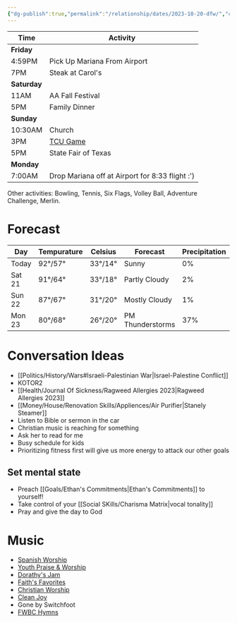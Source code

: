 ```yaml
---
{"dg-publish":true,"permalink":"/relationship/dates/2023-10-20-dfw/","created":"Oct 20, 2023, 2:56 PM"}
---
```



| Time     | Activity                                        |
|----------|-------------------------------------------------|
| **Friday**   |                                                 |
| 4:59PM   | Pick Up Mariana From Airport                    |
| 7PM      | Steak at Carol's                                |
| **Saturday** |                                                 |
| 11AM     | AA Fall Festival                                |
| 5PM      | Family Dinner                                   |
| **Sunday**   |                                                 |
| 10:30AM  | Church                                          |
| 3PM      | [TCU Game](https://gofrogs.com/sports/womens-volleyball/schedule/2023)                                        |
| 5PM      | State Fair of Texas                             |
| **Monday**   |                                                 |
| 7:00AM   | Drop Mariana off at Airport for 8:33 flight :') |


Other activities: Bowling, Tennis, Six Flags, Volley Ball, Adventure Challenge, Merlin.

# Forecast

| Day    | Tempurature | Celsius | Forecast         | Precipitation |
|--------|-------------|---------|------------------|---------------|
| Today  | 92°/57°     | 33°/14° | Sunny            | 0%            |
| Sat 21 | 91°/64°     | 33°/18° | Partly Cloudy    | 2%            |
| Sun 22 | 87°/67°     | 31°/20° | Mostly Cloudy    | 1%            |
| Mon 23 | 80°/68°     | 26°/20° | PM Thunderstorms | 37%           |

# Conversation Ideas

- [[Politics/History/Wars#Israeli-Palestinian War\|Israel-Palestine Conflict]]
- KOTOR2
- [[Health/Journal Of Sickness/Ragweed Allergies 2023\|Ragweed Allergies 2023]]
- [[Money/House/Renovation Skills/Appliences/Air Purifier\|Stanely Steamer]]
- Listen to Bible or sermon in the car
- Christian music is reaching for something
- Ask her to read for me
- Busy schedule for kids
- Prioritizing fitness first will give us more energy to attack our other goals

## Set mental state

- Preach [[Goals/Ethan's Commitments\|Ethan's Commitments]] to yourself!
- Take control of your [[Social SKills/Charisma Matrix\|vocal tonality]]
- Pray and give the day to God

# Music

- [Spanish Worship](https://music.youtube.com/playlist?list=PLYAz1Lwo4O58ZB-jjwX-Lfg8SxneAz6YR&si=hKb0kTBRze8yL2Df)
- [Youth Praise & Worship](https://music.youtube.com/playlist?list=PLYAz1Lwo4O59Ck4HkBvi18RPCqXqoLqOH&si=-6JxjnvFiLQxFYTo)
- [Dorathy's Jam](https://music.youtube.com/playlist?list=PLYAz1Lwo4O59oYuj1xBupYETJ8H4gyj0B&si=19qTA_X52c_aOEFc)
- [Faith's Favorites](https://music.youtube.com/playlist?list=PLYAz1Lwo4O5_tnvy97C9PRjnuvl7tvqQe)
- [Christian Worship](https://music.youtube.com/playlist?list=PLYAz1Lwo4O59LZOhkeqR3Hu1R-vDYrKJY&si=6etWhaMqegG00edo)
- [Clean Joy](https://music.youtube.com/playlist?list=PLYAz1Lwo4O5_4YkORqvYy1fMqIQQhvTnd&si=KzBkdFU24WDxPH9T)
- Gone by Switchfoot
- [FWBC Hymns](https://music.youtube.com/playlist?list=PLYAz1Lwo4O590LXkCSbe7muHV5IhHvoer&si=dNidDXuWurUgbXO8)